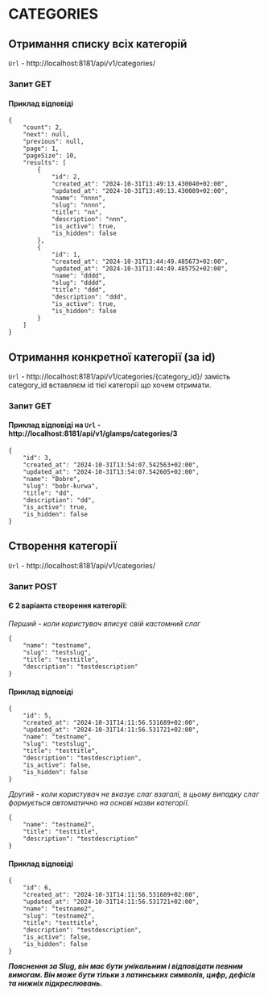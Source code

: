 # CATEGORIES

## Отримання списку всіх категорій 

```Url``` - http://localhost:8181/api/v1/categories/

### Запит GET

#### Приклад відповіді

```
{
    "count": 2,
    "next": null,
    "previous": null,
    "page": 1,
    "pageSize": 10,
    "results": [
        {
            "id": 2,
            "created_at": "2024-10-31T13:49:13.430040+02:00",
            "updated_at": "2024-10-31T13:49:13.430089+02:00",
            "name": "nnnn",
            "slug": "nnnn",
            "title": "nn",
            "description": "nnn",
            "is_active": true,
            "is_hidden": false
        },
        {
            "id": 1,
            "created_at": "2024-10-31T13:44:49.485673+02:00",
            "updated_at": "2024-10-31T13:44:49.485752+02:00",
            "name": "dddd",
            "slug": "dddd",
            "title": "ddd",
            "description": "ddd",
            "is_active": true,
            "is_hidden": false
        }
    ]
}
```

## Отримання конкретної категорії (за id)

```Url``` - http://localhost:8181/api/v1/categories/{category_id}/ замість category_id вставляєм id тієї категорії що хочем отримати.

### Запит GET

#### Приклад відповіді на ```Url``` - http://localhost:8181/api/v1/glamps/categories/3

```
{
    "id": 3,
    "created_at": "2024-10-31T13:54:07.542563+02:00",
    "updated_at": "2024-10-31T13:54:07.542605+02:00",
    "name": "Bobre",
    "slug": "bobr-kurwa",
    "title": "dd",
    "description": "dd",
    "is_active": true,
    "is_hidden": false
}
```

## Створення категорії 

```Url``` - http://localhost:8181/api/v1/categories/

### Запит POST

#### Є 2 варіанта створення категорії:

*Перший - коли користувач вписує свій кастомний слаг*

```
{
    "name": "testname",
    "slug": "testslug",
    "title": "testtitle",
    "description": "testdescription"
}
```

#### Приклад відповіді

```
{
    "id": 5,
    "created_at": "2024-10-31T14:11:56.531689+02:00",
    "updated_at": "2024-10-31T14:11:56.531721+02:00",
    "name": "testname",
    "slug": "testslug",
    "title": "testtitle",
    "description": "testdescription",
    "is_active": false,
    "is_hidden": false
}
```

*Другий - коли користувач не вказує слаг взагалі, в цьому випадку слаг формується автоматично на основі назви категорії.*


```
{
    "name": "testname2",
    "title": "testtitle",
    "description": "testdescription"
}
```

#### Приклад відповіді

```
{
    "id": 6,
    "created_at": "2024-10-31T14:11:56.531689+02:00",
    "updated_at": "2024-10-31T14:11:56.531721+02:00",
    "name": "testname2",
    "slug": "testname2",
    "title": "testtitle",
    "description": "testdescription",
    "is_active": false,
    "is_hidden": false
}
```

***Пояснення за Slug, він має бути унікальним і відповідати певним вимогам. Він може бути тільки з латинських символів, цифр, дефісів та нижніх підкреслювань.***
